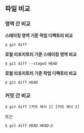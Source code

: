 ## 파일 비교
### 영역 간 비교

**스테이징 영역 기준 작업 디렉토리 비교**

```
$ git diff
```

**로컬 리포지토리 기준 스테이징 영역 비교**

```
$ git diff --staged HEAD
```

**로컬 리포지토리 기준 작업 디렉토리 비교**

```
$ git diff HEAD
```

### 커밋 간 비교

```
$ git diff [커밋 해시 1] [커밋 해시 2]
```

또는

```
$ git diff HEAD HEAD~2
```
